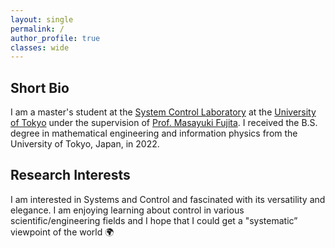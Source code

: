 ```yaml
---
layout: single
permalink: /
author_profile: true
classes: wide
---
```


<!-- # About me -->

## Short Bio

I am a master's student at the [System Control Laboratory](https://www.scl.ipc.i.u-tokyo.ac.jp) 
at the [University of Tokyo](https://www.u-tokyo.ac.jp/en/index.html) under the supervision of 
[Prof. Masayuki Fujita](http://www.fl.ctrl.titech.ac.jp/member/fujita/fujitae.html).
I received the B.S. degree in mathematical engineering and information physics from the University of Tokyo, Japan, in 2022.

## Research Interests

I am interested in Systems and Control and fascinated with its versatility and elegance.
I am enjoying learning about control in various scientific/engineering fields and 
I hope that I could get a "systematic” viewpoint of the world 🌍

<!-- The researches can be seen from [here](./researches). -->

